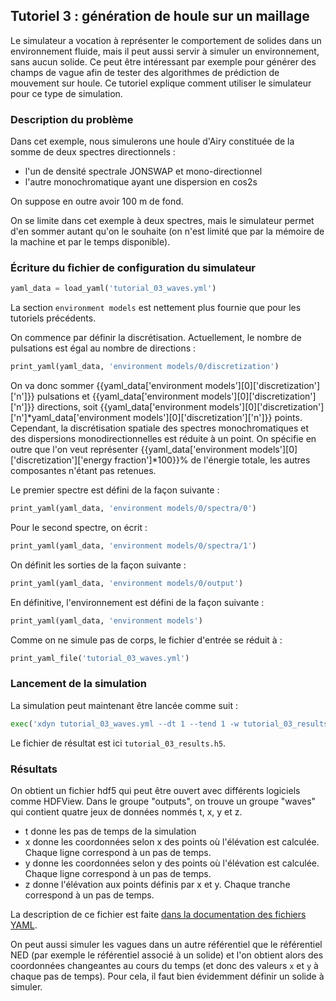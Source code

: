 ## Tutoriel 3 : génération de houle sur un maillage

Le simulateur a vocation à représenter le comportement de solides dans un
environnement fluide, mais il peut aussi servir à simuler un environnement,
sans aucun solide. Ce peut être intéressant par exemple pour générer des champs
de vague afin de tester des algorithmes de prédiction de mouvement sur houle.
Ce tutoriel explique comment utiliser le simulateur pour ce type de simulation.

### Description du problème

Dans cet exemple, nous simulerons une houle d'Airy constituée de la somme de
deux spectres directionnels :

- l'un de densité spectrale JONSWAP et mono-directionnel
- l'autre monochromatique ayant une dispersion en cos2s

On suppose en outre avoir 100 m de fond.

On se limite dans cet exemple à deux spectres, mais le simulateur permet d'en
sommer autant qu'on le souhaite (on n'est limité que par la mémoire de la
machine et par le temps disponible).

### Écriture du fichier de configuration du simulateur

```python echo=False, results='raw'
yaml_data = load_yaml('tutorial_03_waves.yml')
```

La section `environment models` est nettement plus fournie que pour les
tutoriels précédents.

On commence par définir la discrétisation. Actuellement, le nombre de
pulsations est égal au nombre de directions :

```python echo=False, results='raw'
print_yaml(yaml_data, 'environment models/0/discretization')
```

On va donc sommer {{yaml_data['environment models'][0]['discretization']['n']}} pulsations et {{yaml_data['environment models'][0]['discretization']['n']}} directions, soit {{yaml_data['environment models'][0]['discretization']['n']*yaml_data['environment models'][0]['discretization']['n']}} points.
Cependant, la discrétisation spatiale des spectres monochromatiques et des
dispersions monodirectionnelles est réduite à un point. On spécifie en outre
que l'on veut représenter
{{yaml_data['environment models'][0]['discretization']['energy fraction']*100}}%
de l'énergie totale, les autres composantes n'étant pas retenues.

Le premier spectre est défini de la façon suivante :

```python echo=False, results='raw'
print_yaml(yaml_data, 'environment models/0/spectra/0')
```

Pour le second spectre, on écrit :

```python echo=False, results='raw'
print_yaml(yaml_data, 'environment models/0/spectra/1')
```

On définit les sorties de la façon suivante :

```python echo=False, results='raw'
print_yaml(yaml_data, 'environment models/0/output')
```

En définitive, l'environnement est défini de la façon suivante :


```python echo=False, results='raw'
print_yaml(yaml_data, 'environment models')
```

Comme on ne simule pas de corps, le fichier d'entrée se réduit à :

```python echo=False, results='raw'
print_yaml_file('tutorial_03_waves.yml')
```

### Lancement de la simulation

La simulation peut maintenant être lancée comme suit :

```python echo=False, results='raw'
exec('xdyn tutorial_03_waves.yml --dt 1 --tend 1 -w tutorial_03_results.h5')
```

Le fichier de résultat est ici `tutorial_03_results.h5`.

### Résultats

On obtient un fichier hdf5 qui peut être ouvert avec différents logiciels comme HDFView.
Dans le groupe "outputs", on trouve un groupe "waves" qui contient quatre jeux de données nommés t, x, y et z.

- t donne les pas de temps de la simulation
- x donne les coordonnées selon x des points où l'élévation est calculée. Chaque ligne correspond à un pas de temps.
- y donne les coordonnées selon y des points où l'élévation est calculée. Chaque ligne correspond à un pas de temps.
- z donne l'élévation aux points définis par x et y. Chaque tranche correspond à un pas de temps.

La description de ce fichier est faite [dans la documentation des fichiers YAML](#sorties).

On peut aussi simuler les vagues dans un autre référentiel que le référentiel
NED (par exemple le référentiel associé à un solide) et l'on obtient alors des
coordonnées changeantes au cours du temps (et donc des valeurs `x` et `y` à
chaque pas de temps). Pour cela, il faut bien évidemment définir un solide à
simuler.

